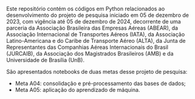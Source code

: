 Este repositório contém os códigos em Python relacionados ao desenvolvimento do projeto de pesquisa iniciado em 05 de dezembro de 2023, com vigência até 05 de dezembro de 2024, decorrente de uma parceria da Associação Brasileira das Empresas Aéreas (ABEAR), da Associação Internacional de Transportes Aéreos (IATA), da Associação Latino-Americana e do Caribe de Transporte Aéreo (ALTA), da Junta de Representantes das Companhias Aéreas Internacionais do Brasil (JURCAIB), da Associação dos Magistrados Brasileiros (AMB) e da Universidade de Brasília (UnB).

São apresentados notebooks de duas metas desse projeto de pesquisa:
- Meta A04: consolidação e pré-processamento das bases de dados;
- Meta A05: aplicação do aprendizado de máquina.
